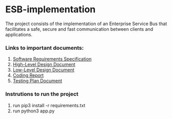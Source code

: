 # ESB-implementation
The project consists of the implementation of an Enterprise Service Bus that facilitates a safe, secure and fast communication between clients and applications.

### Links to important documents:
1. [Software Requirements Specification ](https://github.com/CS305-software-Engineering/ESB-implementation/wiki/SRS-Document)
2. [High-Level Design Document ](https://github.com/CS305-software-Engineering/ESB-implementation/wiki/High-Level-Design-Document)
3. [Low-Level Design Document ](https://github.com/CS305-software-Engineering/ESB-implementation/wiki/Low-Level-Design-Document)
4. [Coding Report](https://github.com/CS305-software-Engineering/ESB-implementation/wiki/Coding-Report)
5. [Testing Plan Document](https://github.com/CS305-software-Engineering/ESB-implementation/wiki/Test-Plan-Document)

### Instrutions to run the project
1. run pip3 install -r requirements.txt
2. run python3 app.py
